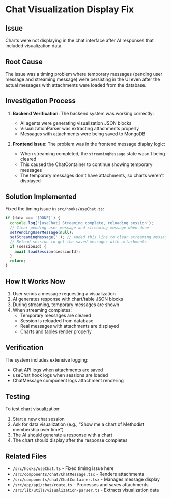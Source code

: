 # Chat Visualization Display Fix

## Issue
Charts were not displaying in the chat interface after AI responses that included visualization data.

## Root Cause
The issue was a timing problem where temporary messages (pending user message and streaming message) were persisting in the UI even after the actual messages with attachments were loaded from the database.

## Investigation Process

1. **Backend Verification**: The backend system was working correctly:
   - AI agents were generating visualization JSON blocks
   - VisualizationParser was extracting attachments properly
   - Messages with attachments were being saved to MongoDB

2. **Frontend Issue**: The problem was in the frontend message display logic:
   - When streaming completed, the `streamingMessage` state wasn't being cleared
   - This caused the ChatContainer to continue showing temporary messages
   - The temporary messages don't have attachments, so charts weren't displayed

## Solution Implemented

Fixed the timing issue in `src/hooks/useChat.ts`:

```typescript
if (data === '[DONE]') {
  console.log('[useChat] Streaming complete, reloading session');
  // Clear pending user message and streaming message when done
  setPendingUserMessage(null);
  setStreamingMessage(''); // Added this line to clear streaming message
  // Reload session to get the saved messages with attachments
  if (sessionId) {
    await loadSession(sessionId);
  }
  return;
}
```

## How It Works Now

1. User sends a message requesting a visualization
2. AI generates response with chart/table JSON blocks
3. During streaming, temporary messages are shown
4. When streaming completes:
   - Temporary messages are cleared
   - Session is reloaded from database
   - Real messages with attachments are displayed
   - Charts and tables render properly

## Verification

The system includes extensive logging:
- Chat API logs when attachments are saved
- useChat hook logs when sessions are loaded
- ChatMessage component logs attachment rendering

## Testing

To test chart visualization:
1. Start a new chat session
2. Ask for data visualization (e.g., "Show me a chart of Methodist membership over time")
3. The AI should generate a response with a chart
4. The chart should display after the response completes

## Related Files

- `/src/hooks/useChat.ts` - Fixed timing issue here
- `/src/components/chat/ChatMessage.tsx` - Renders attachments
- `/src/components/chat/ChatContainer.tsx` - Manages message display
- `/src/app/api/chat/route.ts` - Processes and saves attachments
- `/src/lib/utils/visualization-parser.ts` - Extracts visualization data

